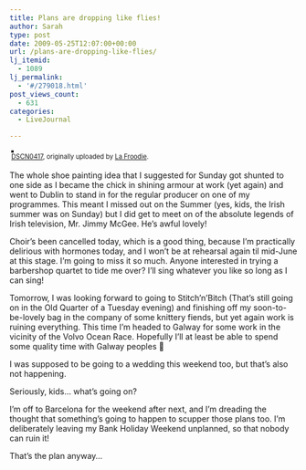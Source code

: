 ```yaml
---
title: Plans are dropping like flies!
author: Sarah
type: post
date: 2009-05-25T12:07:00+00:00
url: /plans-are-dropping-like-flies/
lj_itemid:
  - 1089
lj_permalink:
  - '#/279018.html'
post_views_count:
  - 631
categories:
  - LiveJournal

---
```

<div style="text-align: left; padding: 3px;">
  <a href="http://www.flickr.com/photos/froodie/3532440570/" title="photo sharing"><img src="http://farm4.static.flickr.com/3165/3532440570_27c96fb7a2.jpg" style="border: solid 2px #000000;" alt="" /></a><br /><span style="font-size: 0.8em; margin-top: 0px;"><a href="http://www.flickr.com/photos/froodie/3532440570/">DSCN0417</a>, originally uploaded by <a href="http://www.flickr.com/people/froodie/">La Froodie</a>.</span>
</div>

The whole shoe painting idea that I suggested for Sunday got shunted to one side as I became the chick in shining armour at work (yet again) and went to Dublin to stand in for the regular producer on one of my programmes. This meant I missed out on the Summer (yes, kids, the Irish summer was on Sunday) but I did get to meet on of the absolute legends of Irish television, Mr. Jimmy McGee. He&#8217;s awful lovely!

Choir&#8217;s been cancelled today, which is a good thing, because I&#8217;m practically delirious with hormones today, and I won&#8217;t be at rehearsal again til mid-June at this stage. I&#8217;m going to miss it so much. Anyone interested in trying a barbershop quartet to tide me over? I&#8217;ll sing whatever you like so long as I can sing!

Tomorrow, I was looking forward to going to Stitch&#8217;n&#8217;Bitch (That&#8217;s still going on in the Old Quarter of a Tuesday evening) and finishing off my soon-to-be-lovely bag in the company of some knittery fiends, but yet again work is ruining everything. This time I&#8217;m headed to Galway for some work in the vicinity of the Volvo Ocean Race. Hopefully I&#8217;ll at least be able to spend some quality time with Galway peoples 🙂

I was supposed to be going to a wedding this weekend too, but that&#8217;s also not happening. 

Seriously, kids&#8230; what&#8217;s going on?

I&#8217;m off to Barcelona for the weekend after next, and I&#8217;m dreading the thought that something&#8217;s going to happen to scupper those plans too. I&#8217;m deliberately leaving my Bank Holiday Weekend unplanned, so that nobody can ruin it!

That&#8217;s the plan anyway&#8230;